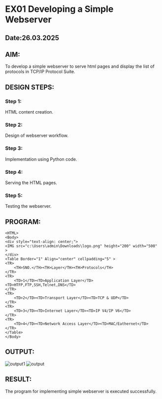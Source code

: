 # EX01 Developing a Simple Webserver
## Date:26.03.2025
## AIM:
To develop a simple webserver to serve html pages and display the list of protocols in TCP/IP Protocol Suite.

## DESIGN STEPS:

### Step 1: 
HTML content creation.

### Step 2:
Design of webserver workflow.

### Step 3:
Implementation using Python code.

### Step 4:
Serving the HTML pages.

### Step 5:
Testing the webserver.

## PROGRAM:

```
<HTML>
<Body>
<div style="text-align: center;">
<IMG src="c:\Users\admin\Downloads\logo.png" height="200" width="500" >
</div>
<Table Border="1" Align="center" cellpadding="5" >    
<TR>
    <TH>SNO.</TH><TH>Layer</TH><TH>Protocols</TH>
</TR>
<TR>
    <TD>1</TD><TD>Application Layer</TD><TD>HTFP,FTP,SSH,Telnet,DNS</TD>
</TR>
<TR>
    <TD>2</TD><TD>Transport Layer</TD><TD>TCP & UDP</TD>
</TR> 
<TR>
    <TD>3</TD><TD>Internet Layer</TD><TD>IP V4/IP V6</TD>
</TR>
<TR>
    <TD>4</TD><TD>Network Access Layer</TD><TD>MAC/Eathernet</TD>
</TR>
</Table>
</Body>

```

## OUTPUT:
![output1](https://github.com/user-attachments/assets/f0dbd906-ddcf-4f1f-8361-6fa68ce905f5)
![output](https://github.com/user-attachments/assets/3bdebbdd-3ffd-49ec-98b2-8788d4c0feca)

## RESULT:
The program for implementing simple webserver is executed successfully.
